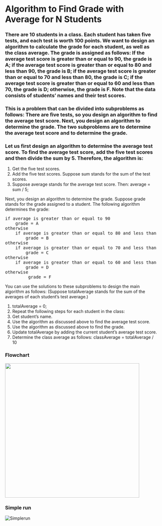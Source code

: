 # Algorithm to Find Grade with Average for N Students
### There are 10 students in a class. Each student has taken five tests, and each test is worth 100 points. We want to design an algorithm to calculate the grade for each student, as well as the class average. The grade is assigned as follows: If the average test score is greater than or equal to 90, the grade is A; if the average test score is greater than or equal to 80 and less than 90, the grade is B; if the average test score is greater than or equal to 70 and less than 80, the grade is C; if the average test score is greater than or equal to 60 and less than 70, the grade is D; otherwise, the grade is F. Note that the data consists of students’ names and their test scores.

### This is a problem that can be divided into subproblems as follows: There are five tests, so you design an algorithm to find the average test score. Next, you design an algorithm to determine the grade. The two subproblems are to determine the average test score and to determine the grade.

### Let us first design an algorithm to determine the average test score. To find the average test score, add the five test scores and then divide the sum by 5. Therefore, the algorithm is:
1. Get the five test scores.
2. Add the five test scores. Suppose sum stands for the sum of the test scores.
3. Suppose average stands for the average test score. Then:
average = sum / 5;

Next, you design an algorithm to determine the grade. Suppose grade stands for the grade
assigned to a student. The following algorithm determines the grade:

<pre>
if average is greater than or equal to 90
    grade = A
otherwise
    if average is greater than or equal to 80 and less than 90
        grade = B
otherwise
    if average is greater than or equal to 70 and less than 80
        grade = C
otherwise
    if average is greater than or equal to 60 and less than 70
        grade = D
otherwise
         grade = F
</pre>

You can use the solutions to these subproblems to design the main algorithm as follows: (Suppose totalAverage stands for the sum of the averages of each student’s test average.)

1. totalAverage = 0;
2. Repeat the following steps for each student in the class:
1.  Get student’s name.
2. Use the algorithm as discussed above to find the average test score.
3. Use the algorithm as discussed above to find the grade.
4. Update totalAverage by adding the current student’s average test score.
3. Determine the class average as follows: classAverage = totalAverage / 10

### Flowchart

<img width="441"  src="https://user-images.githubusercontent.com/32389129/65375859-66dbbc00-dca2-11e9-9dec-4c46e551fd54.png">

### Simple run
![Simplerun](https://user-images.githubusercontent.com/32389129/65376082-84aa2080-dca4-11e9-82de-7dc72472d73a.gif)
